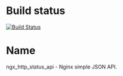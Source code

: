 Build status
======
[![Build Status](https://github.com/olkonon/ngx_http_status_api/actions/workflows/build.yml/badge.svg)](https://github.com/olkonon/ngx_http_status_api/actions/workflows/build.yml)

Name
====

ngx_http_status_api  - Nginx simple JSON API.
